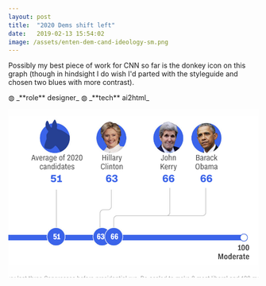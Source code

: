 ```yaml
---
layout: post
title:  "2020 Dems shift left"
date:   2019-02-13 15:54:02
image: /assets/enten-dem-cand-ideology-sm.png
---
```

Possibly my best piece of work for CNN so far is the donkey icon on this graph (though in hindsight I do wish I'd parted with the styleguide and chosen two blues with more contrast).

<p class="involvement" markdown="1">
&#9677; _**role** designer_ &#9677; _**tech** ai2html_
</p>

[![The average of 2020 frontrunners' ideological score according to VoteView.com is more liberal than past candidates'.](/assets/enten-dem-cand-ideology.png)](https://www.cnn.com/2019/02/12/politics/2020-democratic-field-more-liberal-than-past-years/index.html)
